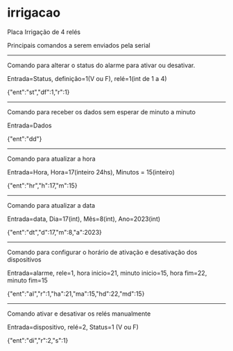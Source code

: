 # irrigacao
Placa Irrigação de 4 relés

Principais comandos a serem enviados pela serial

________________________________________________________________________________________

Comando para alterar o status do alarme para ativar ou desativar.

Entrada=Status, definição=1(V ou F), relé=1(int de 1 a 4)

{"ent":"st","df":1,"r":1}

________________________________________________________________________________________

Comando para receber os dados sem esperar de minuto a minuto

Entrada=Dados

{"ent":"dd"}

________________________________________________________________________________________

Comando para atualizar a hora

Entrada=Hora, Hora=17(inteiro 24hs), Minutos = 15(inteiro)

{"ent":"hr","h":17,"m":15}

________________________________________________________________________________________

Comando para atualizar a data

Entrada=data, Dia=17(int), Mês=8(int), Ano=2023(int)

{"ent":"dt","d":17,"m":8,"a":2023}

________________________________________________________________________________________

Comando para configurar o horário de ativação e desativação dos dispositivos

Entrada=alarme, rele=1, hora inicio=21, minuto inicio=15, hora fim=22, minuto fim=15

{"ent":"al","r":1,"ha":21,"ma":15,"hd":22,"md":15}

________________________________________________________________________________________

Comando ativar e desativar os relés manualmente

Entrada=dispositivo, relé=2, Status=1 (V ou F)

{"ent":"di","r":2,"s":1}
